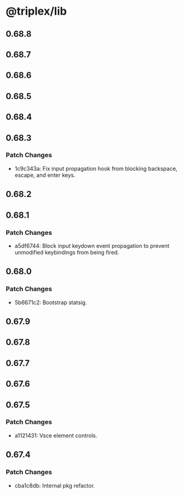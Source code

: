 # @triplex/lib

## 0.68.8

## 0.68.7

## 0.68.6

## 0.68.5

## 0.68.4

## 0.68.3

### Patch Changes

- 1c9c343a: Fix input propagation hook from blocking backspace, escape, and enter keys.

## 0.68.2

## 0.68.1

### Patch Changes

- a5df6744: Block input keydown event propagation to prevent unmodified keybindings from being fired.

## 0.68.0

### Patch Changes

- 5b6671c2: Bootstrap statsig.

## 0.67.9

## 0.67.8

## 0.67.7

## 0.67.6

## 0.67.5

### Patch Changes

- a1121431: Vsce element controls.

## 0.67.4

### Patch Changes

- cba1c8db: Internal pkg refactor.
